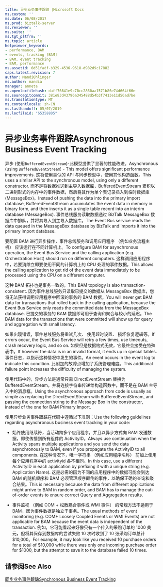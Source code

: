 ```yaml
---
title: 异步业务事件跟踪 |Microsoft Docs
ms.custom: ''
ms.date: 06/08/2017
ms.prod: biztalk-server
ms.reviewer: ''
ms.suite: ''
ms.tgt_pltfrm: ''
ms.topic: article
helpviewer_keywords:
- performance, BAM
- events, tracking [BAM]
- BAM, event tracking
- BAM, performance
ms.assetid: 6d51fadf-b329-4536-9618-d982d9c17882
caps.latest.revision: 7
author: MandiOhlinger
ms.author: mandia
manager: anneta
ms.openlocfilehash: daff76641e9c70cc2860aa1571b86e74d664f66e
ms.sourcegitcommit: 381e83d43796a345488d54b3f7413e11d56ad7be
ms.translationtype: MT
ms.contentlocale: zh-CN
ms.lasthandoff: 05/07/2019
ms.locfileid: "65358805"
---
```

# <a name="asynchronous-business-event-tracking"></a><span data-ttu-id="d8739-102">异步业务事件跟踪</span><span class="sxs-lookup"><span data-stu-id="d8739-102">Asynchronous Business Event Tracking</span></span>
<span data-ttu-id="d8739-103">异步 (使用`BufferedEventStream`)-此模型提供了显著的性能改进。</span><span class="sxs-lookup"><span data-stu-id="d8739-103">Asynchronous (using `BufferedEventStream`) - This model offers significant performance improvements.</span></span> <span data-ttu-id="d8739-104">这将使用类似的 API 与同步模型中，使用其他构造函数。</span><span class="sxs-lookup"><span data-stu-id="d8739-104">This uses a similar API to the synchronous model, using only a different constructor.</span></span> <span data-ttu-id="d8739-105">而不是将数据推送到主导入数据库，BufferedEventStream 累积以二进制形式的内存中的事件数据，然后将其作为单个表记录插入到临时数据库 (MessageBox)。</span><span class="sxs-lookup"><span data-stu-id="d8739-105">Instead of pushing the data into the primary import database, BufferedEventStream accumulates the event data in memory in binary form, and then inserts it as a single table record into an interim database (MessageBox).</span></span> <span data-ttu-id="d8739-106">事件总线服务读取数据通过 BizTalk MessageBox 数据库中排队，并将其导入到主导入数据库。</span><span class="sxs-lookup"><span data-stu-id="d8739-106">The Event Bus service reads the data queued in the MessageBox database by BizTalk and imports it into the primary import database.</span></span>  
  
 <span data-ttu-id="d8739-107">要配置 BAM 进行异步操作，事件总线服务和调用应用程序 （例如业务流程主机） 应该运行在不同计算机上。</span><span class="sxs-lookup"><span data-stu-id="d8739-107">To configure BAM for asynchronous operation, the Event Bus Service and the calling application (e.g. Orchestration Host) should run on different computers.</span></span> <span data-ttu-id="d8739-108">这样调用应用程序中，若要消除立即要使用不同的计算机上的 CPU 处理的事件数据。</span><span class="sxs-lookup"><span data-stu-id="d8739-108">This allows the calling application to get rid of the event data immediately to be processed using the CPU on a different computer.</span></span>  
  
 <span data-ttu-id="d8739-109">这种 BAM 拓扑也是事务一致的。</span><span class="sxs-lookup"><span data-stu-id="d8739-109">This BAM topology is also transaction-consistent.</span></span> <span data-ttu-id="d8739-110">因为事件总线服务只读取已提交的数据从 MessageBox 数据库，您将无法获得调用应用程序中回滚的事务的 BAM 数据。</span><span class="sxs-lookup"><span data-stu-id="d8739-110">You will never get BAM data for transactions that rolled back in the calling application, because the Event Bus Service only reads the committed data from the MessageBox database.</span></span> <span data-ttu-id="d8739-111">已提交的事务的 BAM 数据即可用于查询和聚合与较小的延迟。</span><span class="sxs-lookup"><span data-stu-id="d8739-111">The BAM data for the transactions that were committed will show up for query and aggregation with small latency.</span></span>  
  
 <span data-ttu-id="d8739-112">如果出现错误，事件总线服务将重试几次、 使用超时设置、 损坏恢复逻辑等。</span><span class="sxs-lookup"><span data-stu-id="d8739-112">If errors occur, the Event Bus Service will retry a few times, use timeouts, crash recovery logic, and so on.</span></span> <span data-ttu-id="d8739-113">如果但是数据格式无效，它最终会接受在特殊表中。</span><span class="sxs-lookup"><span data-stu-id="d8739-113">If however the data is in an invalid format, it ends up in special tables.</span></span> <span data-ttu-id="d8739-114">事件日志，以指示这种情况中发生的事件。</span><span class="sxs-lookup"><span data-stu-id="d8739-114">An event occurs in the event log to indicate this condition.</span></span> <span data-ttu-id="d8739-115">此附加的故障点增加了系统管理难度。</span><span class="sxs-lookup"><span data-stu-id="d8739-115">This additional failure point increases the difficulty of managing the system.</span></span>  
  
 <span data-ttu-id="d8739-116">使用代码中的，异步方法是通常只需 DirectEventStream 替换为 BufferedEventStream，并将连接字符串传递给构造函数中，而不是在 BAM 主导入中的消息框。</span><span class="sxs-lookup"><span data-stu-id="d8739-116">Using the asynchronous approach from code is usually as simple as replacing the DirectEventStream with BufferedEventStream, and passing the connection string to the Message Box in the constructor, instead of the one for BAM Primary Import.</span></span>  
  
 <span data-ttu-id="d8739-117">使用异步业务事件跟踪在代码中遵循以下准则：</span><span class="sxs-lookup"><span data-stu-id="d8739-117">Use the following guidelines regarding asynchronous business event tracking in your code:</span></span>  
  
-   <span data-ttu-id="d8739-118">始终使用继续符，当活动跨多个应用程序，并且以异步方式向 BAM 发送数据，即使传播到所有组件的 ActivityID。</span><span class="sxs-lookup"><span data-stu-id="d8739-118">Always use continuation when the Activity spans multiple applications and you send the data asynchronously to BAM, even if you propagate the ActivityID to all components.</span></span> <span data-ttu-id="d8739-119">在这种情况下，唯一字符串 （例如应用程序名称） 前加上使用每个应用程序中的 activityid 各不相同。</span><span class="sxs-lookup"><span data-stu-id="d8739-119">In this case, use a different ActivityID in each application by prefixing it with a unique string (e.g. Application Name).</span></span> <span data-ttu-id="d8739-120">这是必需的因为不同的应用程序中的数据可能会到达 BAM 的随机顺序和 BAM 必须管理顺序颠倒的事件，以确保正确的查询和聚合结果。</span><span class="sxs-lookup"><span data-stu-id="d8739-120">This is necessary because the data from different applications might arrive to BAM in random order, and BAM has to manage the out-of-order events to ensure correct Query and Aggregation results.</span></span>  
  
-   <span data-ttu-id="d8739-121">事件监视 （例如 COM + 松散耦合事件或 WMI 事件） 的常规方法不适用于 BAM，因为事件数据是独立于事务。</span><span class="sxs-lookup"><span data-stu-id="d8739-121">The usual methods of event monitoring (e.g. COM+ Loosely Coupled Events or WMI Events) are not applicable for BAM because the event data is independent of the transaction.</span></span> <span data-ttu-id="d8739-122">例如，它可能看起来好像只有一个传入的采购订单的 1000 美元，但将其保存到数据库的尝试失败 10 次时收到了 10 张采购订单总计 $10,000。</span><span class="sxs-lookup"><span data-stu-id="d8739-122">For example, it may look like you received 10 purchase orders for a total of $10,000 while there was only one incoming purchase order for $1000, but the attempt to save it to the database failed 10 times.</span></span>  
  
## <a name="see-also"></a><span data-ttu-id="d8739-123">请参阅</span><span class="sxs-lookup"><span data-stu-id="d8739-123">See Also</span></span>  

 [<span data-ttu-id="d8739-124">同步业务事件跟踪</span><span class="sxs-lookup"><span data-stu-id="d8739-124">Synchronous Business Event Tracking</span></span>](../core/synchronous-business-event-tracking.md)